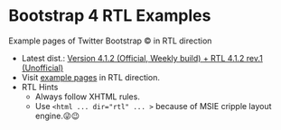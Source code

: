 # Bootstrap 4 RTL Examples
Example pages of Twitter Bootstrap &copy; in RTL direction
- Latest dist.: [Version 4.1.2 (Official, Weekly build) + RTL 4.1.2 rev.1 (Unofficial)](https://perseusthegreat.github.io/bs4rtl-examples/archive/bootstrap-4.1.2-plus-rtl-rev.1-dist.zip)
- Visit [example pages](https://perseusthegreat.github.io/bs4rtl-examples/) in RTL direction.
- RTL Hints
  - Always follow XHTML rules.
  - Use `<html ... dir="rtl" ... >` because of MSIE cripple layout engine.😜😉
